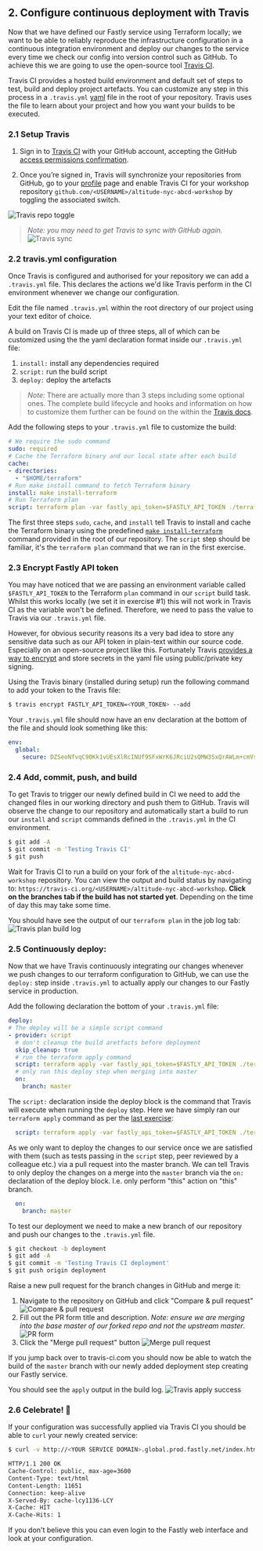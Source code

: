 ## 2. Configure continuous deployment with Travis

Now that we have defined our Fastly service using Terraform locally; we want to be able to reliably reproduce the infrastructure configuration in a continuous integration environment and deploy our changes to the service every time we check our config into version control such as GitHub. To achieve this we are going to use the open-source tool [Travis CI](https://travis-ci.org/).

Travis CI provides a hosted build environment and default set of steps to test, build and deploy project artefacts. You can customize any step in this process in a `.travis.yml` [yaml](http://yaml.org/) file in the root of your repository. Travis uses the file to learn about your project and how you want your builds to be executed.

### 2.1 Setup Travis 
1. Sign in to [Travis CI](https://travis-ci.org/auth) with your GitHub account, accepting the GitHub [access permissions confirmation](https://docs.travis-ci.com/user/github-oauth-scopes).

2. Once you’re signed in, Travis will synchronize your repositories from GitHub, go to your [profile](https://travis-ci.org/profile) page and enable Travis CI for your workshop repository `github.com/<USERNAME>/altitude-nyc-abcd-workshop` by toggling the associated switch.

![Travis repo toggle](img/travis-toggle.jpg)

> _Note: you may need to get Travis to sync with GitHub again._
![Travis sync](img/travis-sync.jpg)

### 2.2 travis.yml configuration
Once Travis is configured and authorised for your repository we can add a `.travis.yml` file. This declares the actions we'd like Travis perform in the CI environment whenever we change our configuration.

Edit the file named `.travis.yml` within the root directory of our project using your text editor of choice.

A build on Travis CI is made up of three steps, all of which can be customized using the the yaml declaration format inside our `.travis.yml` file:

1. `install:` install any dependencies required
2. `script:` run the build script
3. `deploy:` deploy the artefacts

> _Note:_
> There are actually more than 3 steps including some optional ones. The complete build lifecycle and hooks and information on how to customize them further can be found on the within the [Travis docs](https://docs.travis-ci.com/user/customizing-the-build#The-Build-Lifecycle).

Add the following steps to your `.travis.yml` file to customize the build: 

```yml
# We require the sudo command
sudo: required
# Cache the Terraform binary and our local state after each build
cache:
- directories:
  - "$HOME/terraform"
# Run make install command to fetch Terraform binary
install: make install-terraform
# Run Terraform plan
script: terraform plan -var fastly_api_token=$FASTLY_API_TOKEN ./terraform
```

The first three steps `sudo`, `cache`, and `install` tell Travis to install and cache the Terraform binary using the predefined [`make install-terraform`](../Makefile) command provided in the root of our repository. The `script` step should be familiar, it's the `terraform plan` command that we ran in the first exercise.

### 2.3 Encrypt Fastly API token
You may have noticed that we are passing an environment variable called `$FASTLY_API_TOKEN` to the Terraform `plan` command in our `script` build task. Whilst this works locally (we set it in exercise #1) this will not work in Travis CI as the variable won't be defined. Therefore, we need to pass the value to Travis via our `.travis.yml` file.

However, for obvious security reasons its a very bad idea to store any sensitive data such as our API token in plain-text within our source code. Especially on an open-source project like this. Fortunately Travis [provides a way to encrypt](https://docs.travis-ci.com/user/environment-variables/#Encrypting-environment-variables) and store secrets in the yaml file using public/private key signing.

Using the Travis binary (installed during setup) run the following command to add your token to the Travis file:
```sh
$ travis encrypt FASTLY_API_TOKEN=<YOUR_TOKEN> --add
```
Your `.travis.yml` file should now have an env declaration at the bottom of the file and should look something like this:
```yml
env:
  global:
    secure: DZSeoNfvqC90Kk1vUEsXlRcINUf9SFxWrK6JRciU2sQMW3SxQrAWLm+cmVs9a2sljUyYA9ZL0EUYC3
```


### 2.4 Add, commit, push, and build
To get Travis to trigger our newly defined build in CI we need to add the changed files in our working directory and push them to GitHub. Travis will observe the change to our repository and automatically start a build to run our `install` and `script` commands defined in the `.travis.yml` in the CI environment.

```sh
$ git add -A
$ git commit -m 'Testing Travis CI'
$ git push
```

Wait for Travis CI to run a build on your fork of the `altitude-nyc-abcd-workshop` repository. You can view the output and build status by navigating to: `https://travis-ci.org/<USERNAME>/altitude-nyc-abcd-workshop`. **Click on the branches tab if the build has not started yet**. Depending on the time of day this may take some time.

You should have see the output of our `terraform plan` in the job log tab:
![Travis plan build log](img/travis-plan-success.jpg)

### 2.5 Continuously deploy:
Now that we have Travis continuously integrating our changes whenever we push changes to our terraform configuration to GitHub, we can use the `deploy:` step inside `.travis.yml` to actually apply our changes to our Fastly service in production.

Add the following declaration the bottom of your `.travis.yml` file:

```yml
deploy:
# The deploy will be a simple script command
- provider: script
  # don't cleanup the build aretfacts before deployment
  skip_cleanup: true
  # run the terraform apply command
  script: terraform apply -var fastly_api_token=$FASTLY_API_TOKEN ./terraform
  # only run this deploy step when merging into master
  on:
    branch: master
```

The `script:` declaration inside the deploy block is the command that Travis will execute when running the `deploy` step. Here we have simply ran our `terraform apply` command as per the [last exercise](1.md#17-terraform-apply):
```yml
  script: terraform apply -var fastly_api_token=$FASTLY_API_TOKEN ./terraform
```

As we only want to deploy the changes to our service once we are satisfied with them (such as tests passing in the `script` step, peer reviewed by a colleague etc.) via a pull request into the master branch. We can tell Travis to only deploy the changes on a merge into the `master` branch via the `on:` declaration of the deploy block. I.e. only perform "this" action on "this" branch.
```yml
  on:
    branch: master
```

To test our deployment we need to make a new branch of our repository and push our changes to the `.travis.yml` file.
```sh
$ git checkout -b deployment
$ git add -A
$ git commit -m 'Testing Travis CI deployment'
$ git push origin deployment
```

Raise a new pull request for the branch changes in GitHub and merge it:
1. Navigate to the repository on GitHub and click "Compare & pull request"
![Compare & pull request](img/pull-request-1.jpg)
2. Fill out the PR form title and description. _Note: ensure we are merging into the base master of our forked repo and not the upstream master_.
![PR form](img/pull-request-2.jpg)
3. Click the "Merge pull request" button
![Merge pull request](img/pull-request-3.jpg)

If you jump back over to travis-ci.com you should now be able to watch the build of the `master` branch with our newly added deployment step creating our Fastly service. 

You should see the `apply` output in the build log.
![Travis apply success](img/travis-apply-success.jpg)

### 2.6 Celebrate! 🎉
If your configuration was successfully applied via Travis CI you should be able to `curl` your newly created service:
```sh 
$ curl -v http://<YOUR SERVICE DOMAIN>.global.prod.fastly.net/index.html

HTTP/1.1 200 OK
Cache-Control: public, max-age=3600
Content-Type: text/html
Content-Length: 11651
Connection: keep-alive
X-Served-By: cache-lcy1136-LCY
X-Cache: HIT
X-Cache-Hits: 1
```
If you don't believe this you can even login to the Fastly web interface and look at your configuration.


